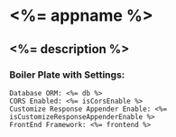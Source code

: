 # <%= appname %>

## <%= description %>

### Boiler Plate with Settings:
```
Database ORM: <%= db %>
CORS Enabled: <%= isCorsEnable %>
Customize Response Appender Enable: <%= isCustomizeResponseAppenderEnable %>
FrontEnd Framework: <%= frontend %>
```